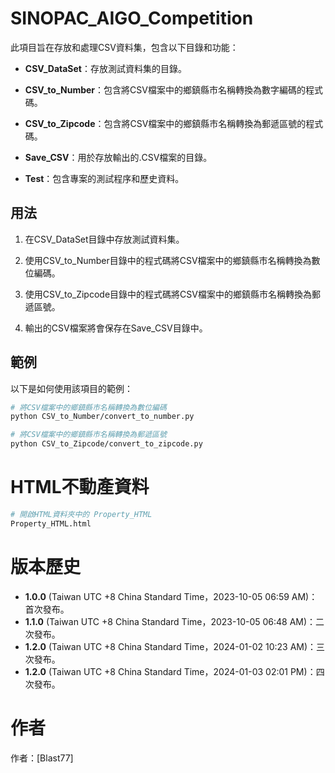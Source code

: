 # SINOPAC_AIGO_Competition
此項目旨在存放和處理CSV資料集，包含以下目錄和功能：

- **CSV_DataSet**：存放測試資料集的目錄。

- **CSV_to_Number**：包含將CSV檔案中的鄉鎮縣市名稱轉換為數字編碼的程式碼。

- **CSV_to_Zipcode**：包含將CSV檔案中的鄉鎮縣市名稱轉換為郵遞區號的程式碼。

- **Save_CSV**：用於存放輸出的.CSV檔案的目錄。

- **Test**：包含專案的測試程序和歷史資料。

## 用法

1. 在CSV_DataSet目錄中存放測試資料集。

2. 使用CSV_to_Number目錄中的程式碼將CSV檔案中的鄉鎮縣市名稱轉換為數位編碼。

3. 使用CSV_to_Zipcode目錄中的程式碼將CSV檔案中的鄉鎮縣市名稱轉換為郵遞區號。

4. 輸出的CSV檔案將會保存在Save_CSV目錄中。

## 範例
以下是如何使用該項目的範例：

```bash
# 將CSV檔案中的鄉鎮縣市名稱轉換為數位編碼
python CSV_to_Number/convert_to_number.py
```
```bash
# 將CSV檔案中的鄉鎮縣市名稱轉換為郵遞區號
python CSV_to_Zipcode/convert_to_zipcode.py
```
# HTML不動產資料
```bash
# 開啟HTML資料夾中的 Property_HTML
Property_HTML.html
```
# 版本歷史

- **1.0.0** (Taiwan UTC +8 China Standard Time，2023-10-05 06:59 AM)：首次發布。
- **1.1.0** (Taiwan UTC +8 China Standard Time，2023-10-05 06:48 AM)：二次發布。
- **1.2.0** (Taiwan UTC +8 China Standard Time，2024-01-02 10:23 AM)：三次發布。
- **1.2.0** (Taiwan UTC +8 China Standard Time，2024-01-03 02:01 PM)：四次發布。
# 作者
作者：[Blast77]
